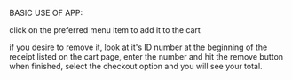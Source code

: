 BASIC USE OF APP:

click on the preferred menu item to add it to the cart

if you desire to remove it, look at it's ID number at the beginning of the receipt listed on the cart page, enter the number and hit the remove button
when finished, select the checkout option and you will see your total.
